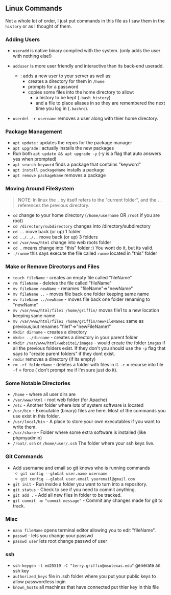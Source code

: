 ## Linux Commands

Not a whole lot of order, I just put commands in this file as I saw them in the `history` or as I thought of them.

### Adding Users

- `useradd` is native binary compiled with the system. (only adds the user with nothing else!) 
- `adduser` is more user friendly and interactive than its back-end useradd. 
  - : adds a new user to your server as well as:
    -   creates a directory for them in `/home`
    -   prompts for a password
    -   copies some files into the home directory to allow:
        -   a history to be kept (`.bash_history`)
        -   and a file to place aliases in so they are remembered the next time you log in (`.bashrc`).

- `userdel -r username` removes a user along with thier home directory.

### Package Management

- `apt update` : updates the repos for the package manager
- `apt upgrade` : actually installs the new packages
- Run both `apt update && apt upgrade -y` (-y is a flag that auto answers yes when prompted)
- `apt search keyword` finds a package that contains "keyword"
- `apt install packageName` installs a package
- `apt remove packageName` removes a package

### Moving Around FileSystem

>NOTE: In linux the `.` by itself refers to the "current folder", and the `..` references the previous directory.

- `cd` change to your home directory (`/home/username` OR `/root` if you are root)
- `cd /directory/subdirectory` changes into  /directory/subdirectory
- `cd ..` move back (or up) 1 folder
- `cd ../../..` move back (or up) 3 folders
- `cd /var/www/html` change into web roots folder
- `cd .` means change into "this" folder :) You wont do it, but its valid.
- `./runme` this says execute the file called `runme` located in "this" folder


### Make or Remove Directorys and Files

- `touch fileName` - creates an empty file called "fileName"
- `rm fileName` - deletes the file called "fileName"
- `mv fileName newName` - renames "fileName"=>"newName"
- `mv fileName ..` - moves file back one folder keeping same name
- `mv fileName ../newName` - moves file back one folder renaming to "newName"
- `mv /var/www/html/file1 /home/griffin/` moves file1 to a new location keeping same name
- `mv /var/www/html/file1 /home/griffin/newFileName1` same as previous,but renames "file1"=>"newFileName1"
- `mkdir dirname` - creates a directory
- `mkdir ../dirname` - creates a directory in your parent folder
- `mkdir /var/www/html/website1/images` - would create the folder `images` if all the previous folders exist. If they don't you should use the `-p` flag that says to "create parent folders" if they dont exist.
- `rmdir` removes a directory (if its empty)
- `rm -rf folderName` - deletes a folder with files in it. `-r` = recurse into file `-f` = force ( don't prompt me if I'm sure just do it).


### Some Notable Directories

- `/home` - where all user dirs are
- `/var/www/html` - root web folder (for Apache)
- `/etc` - Another folder where lots of system software is located
- `/usr/bin` - Executable (binary) files are here. Most of the commands you use exist in this folder.
- `/usr/local/bin` - A place to store your own executables if you want to write them.
- `/usr/share` - Folder where some extra software is installed (like phpmyadmin)
- `/root/.ssh` or `/home/user/.ssh` The folder where your ssh keys live.



### Git Commands

- Add username and email so git knows who is running commands
  - `git config --global user.name username`
  - `git config --global user.email youremail@gmail.com`
- `git init` - Run inside a folder you want to turn into a repository.
- `git status` - Check to see if you need to commit anything.
- `git add .` - Add all new files in folder to be tracked.
- `git commit -m "commit message"` - Commit any changes made for git to track.

### Misc

- `nano fileName` opens terminal editor allowing you to edit "fileName".
- `passwd` - lets you change your passwd
- `passwd user` lets root change passwd of user

### ssh

- `ssh-keygen -t ed25519 -C "terry.griffin@msutexas.edu"` generate an ssh key
- `authorized_keys` file in .ssh folder where you put your public keys to allow passwordless login
- `known_hosts` all machines that have connected put thier key in this file 